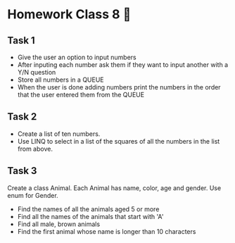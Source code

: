 # Homework Class 8 📒

## Task 1

- Give the user an option to input numbers
- After inputing each number ask them if they want to input another with a Y/N question
- Store all numbers in a QUEUE
- When the user is done adding numbers print the numbers in the order that the user entered them from the QUEUE

## Task 2

- Create a list of ten numbers.
- Use LINQ to select in a list of the squares of all the numbers in the list from above.

## Task 3

Create a class Animal. Each Animal has name, color, age and gender. Use enum for Gender.

- Find the names of all the animals aged 5 or more
- Find all the names of the animals that start with 'A'
- Find all male, brown animals
- Find the first animal whose name is longer than 10 characters
